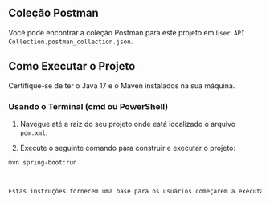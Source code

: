 ## Coleção Postman

Você pode encontrar a coleção Postman para este projeto em `User API Collection.postman_collection.json`.

## Como Executar o Projeto

Certifique-se de ter o Java 17 e o Maven instalados na sua máquina.

### Usando o Terminal (cmd ou PowerShell)

1. Navegue até a raiz do seu projeto onde está localizado o arquivo `pom.xml`.

2. Execute o seguinte comando para construir e executar o projeto:

```bash
mvn spring-boot:run



Estas instruções fornecem uma base para os usuários começarem a executar o seu projeto e acessarem a coleção Postman associada. Certifique-se de adaptá-las de acordo com a estrutura e requisitos específicos do seu projeto.
